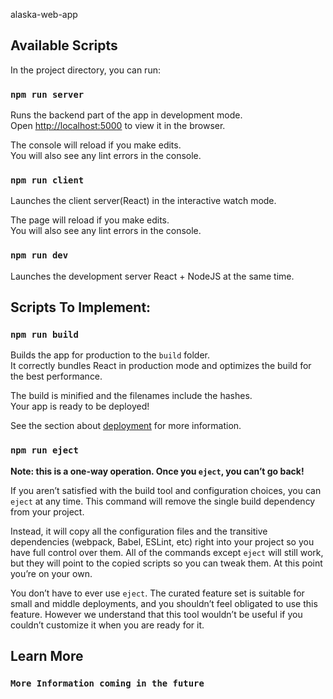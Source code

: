 alaska-web-app

## Available Scripts

In the project directory, you can run:

### `npm run server`

Runs the backend part of the app in  development mode.<br />
Open [http://localhost:5000](http://localhost:5000) to view it in the browser.

The console will reload if you make edits.<br />
You will also see any lint errors in the console.

### `npm run client`

Launches the client server(React) in the interactive watch mode.<br />

The page will reload if you make edits.<br />
You will also see any lint errors in the console.

### `npm run dev`

Launches the development server React + NodeJS at the same time. 

##  Scripts To Implement: 

### `npm run build`

Builds the app for production to the `build` folder.<br />
It correctly bundles React in production mode and optimizes the build for the best performance.

The build is minified and the filenames include the hashes.<br />
Your app is ready to be deployed!

See the section about [deployment](https://facebook.github.io/create-react-app/docs/deployment) for more information.

### `npm run eject`

**Note: this is a one-way operation. Once you `eject`, you can’t go back!**

If you aren’t satisfied with the build tool and configuration choices, you can `eject` at any time. This command will remove the single build dependency from your project.

Instead, it will copy all the configuration files and the transitive dependencies (webpack, Babel, ESLint, etc) right into your project so you have full control over them. All of the commands except `eject` will still work, but they will point to the copied scripts so you can tweak them. At this point you’re on your own.

You don’t have to ever use `eject`. The curated feature set is suitable for small and middle deployments, and you shouldn’t feel obligated to use this feature. However we understand that this tool wouldn’t be useful if you couldn’t customize it when you are ready for it.

## Learn More

### `More Information coming in the future`